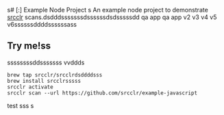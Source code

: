 s# [:] Example Node Project
s
An example node project to demonstrate [srcclr](https://www.srcclr.com) scans.dsdddsssssssdssssssdsdsssssdd qa app qa app v2 v3 v4 v5 v6ssssssddddssssssass

## Try me!ss
ssssssssddsssssss
vvddds
```
brew tap srcclr/srcclrdsddddsss
brew install srcclrsssss
srcclr activate
srcclr scan --url https://github.com/srcclr/example-javascript
```
test
sss
s
